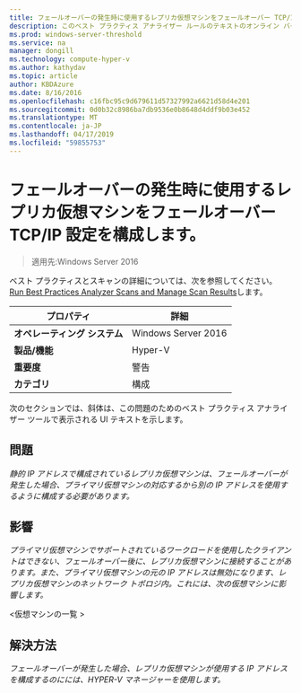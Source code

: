 ```yaml
---
title: フェールオーバーの発生時に使用するレプリカ仮想マシンをフェールオーバー TCP/IP 設定を構成します。
description: このベスト プラクティス アナライザー ルールのテキストのオンライン バージョン。
ms.prod: windows-server-threshold
ms.service: na
manager: dongill
ms.technology: compute-hyper-v
ms.author: kathydav
ms.topic: article
author: KBDAzure
ms.date: 8/16/2016
ms.openlocfilehash: c16fbc95c9d679611d57327992a6621d58d4e201
ms.sourcegitcommit: 0d0b32c8986ba7db9536e0b8648d4ddf9b03e452
ms.translationtype: MT
ms.contentlocale: ja-JP
ms.lasthandoff: 04/17/2019
ms.locfileid: "59855753"
---
```

# <a name="configure-the-failover-tcpip-settings-that-you-want-the-replica-virtual-machine-to-use-in-the-event-of-a-failover"></a>フェールオーバーの発生時に使用するレプリカ仮想マシンをフェールオーバー TCP/IP 設定を構成します。

>適用先:Windows Server 2016
 
ベスト プラクティスとスキャンの詳細については、次を参照してください。 [Run Best Practices Analyzer Scans and Manage Scan Results](https://go.microsoft.com/fwlink/p/?LinkID=223177)します。  
  
|プロパティ|詳細|  
|-|-|  
|**オペレーティング システム**|Windows Server 2016|  
|**製品/機能**|Hyper-V|  
|**重要度**|警告|  
|**カテゴリ**|構成|  
  
次のセクションでは、斜体は、この問題のためのベスト プラクティス アナライザー ツールで表示される UI テキストを示します。
  
## <a name="issue"></a>問題  
*静的 IP アドレスで構成されているレプリカ仮想マシンは、フェールオーバーが発生した場合、プライマリ仮想マシンの対応するから別の IP アドレスを使用するように構成する必要があります。*  
  
## <a name="impact"></a>影響  
*プライマリ仮想マシンでサポートされているワークロードを使用したクライアントはできない、フェールオーバー後に、レプリカ仮想マシンに接続することがあります。また、プライマリ仮想マシンの元の IP アドレスは無効になります、レプリカ仮想マシンのネットワーク トポロジ内。これには、次の仮想マシンに影響します。*  
  
\<仮想マシンの一覧 >  
  
## <a name="resolution"></a>解決方法  
*フェールオーバーが発生した場合、レプリカ仮想マシンが使用する IP アドレスを構成するのにには、HYPER-V マネージャーを使用します。*  
  


